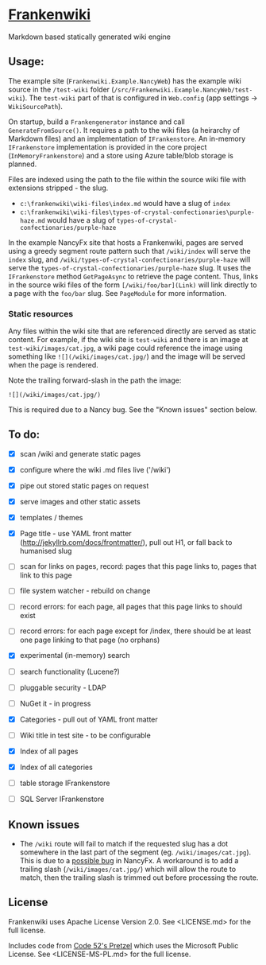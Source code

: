 # [Frankenwiki](http://frankenwiki.com)

Markdown based statically generated wiki engine

## Usage:

The example site (`Frankenwiki.Example.NancyWeb`) has the example wiki source in the `/test-wiki` folder (`/src/Frankenwiki.Example.NancyWeb/test-wiki`). The `test-wiki` part of that is configured in `Web.config` (app settings -> `WikiSourcePath`).

On startup, build a `Frankengenerator` instance and call `GenerateFromSource()`. It requires a path to the wiki files (a heirarchy of Markdown files) and an implementation of `IFrankenstore`. An in-memory `IFrankenstore` implementation is provided in the core project (`InMemoryFrankenstore`) and a store using Azure table/blob storage is planned.

Files are indexed using the path to the file within the source wiki file with extensions stripped - the slug.

- `c:\frankenwiki\wiki-files\index.md` would have a slug of `index`
- `c:\frankenwiki\wiki-files\types-of-crystal-confectionaries\purple-haze.md` would have a slug of `types-of-crystal-confectionaries/purple-haze`

In the example NancyFx site that hosts a Frankenwiki, pages are served using a greedy segment route pattern such that `/wiki/index` will serve the `index` slug, and `/wiki/types-of-crystal-confectionaries/purple-haze` will serve the `types-of-crystal-confectionaries/purple-haze` slug. It uses the `IFrankenstore` method `GetPageAsync` to retrieve the page content. Thus, links in the source wiki files of the form `[/wiki/foo/bar](Link)` will link directly to a page with the `foo/bar` slug. See `PageModule` for more information.

### Static resources

Any files within the wiki site that are referenced directly are served as static content. For example, if the wiki site is `test-wiki` and there is an image at `test-wiki/images/cat.jpg`, a wiki page could reference the image using something like `![](/wiki/images/cat.jpg/`) and the image will be served when the page is rendered.

Note the trailing forward-slash in the path the image:

	![](/wiki/images/cat.jpg/)

This is required due to a Nancy bug. See the "Known issues" section below.



## To do:


- [x] scan /wiki and generate static pages
- [x] configure where the wiki .md files live ('/wiki')
- [x] pipe out stored static pages on request
- [x] serve images and other static assets
- [x] templates / themes
- [x] Page title - use YAML front matter (http://jekyllrb.com/docs/frontmatter/), pull out H1, or fall back to humanised slug
- [ ] scan for links on pages, record: pages that this page links to, pages that link to this page
- [ ] file system watcher - rebuild on change
- [ ] record errors: for each page, all pages that this page links to should exist
- [ ] record errors: for each page except for /index, there should be at least one page linking to that page (no orphans)
- [x] experimental (in-memory) search
- [ ] search functionality (Lucene?)
- [ ] pluggable security - LDAP
- [ ] NuGet it - in progress
- [x] Categories - pull out of YAML front matter
- [ ] Wiki title in test site - to be configurable
- [x] Index of all pages
- [x] Index of all categories
- [ ] table storage IFrankenstore
- [ ] SQL Server IFrankenstore


## Known issues

- The `/wiki` route will fail to match if the requested slug has a dot somewhere in the last part of the segment (eg. `/wiki/images/cat.jpg`). This is due to a [possible bug](https://github.com/NancyFx/Nancy/issues/1829) in NancyFx. A workaround is to add a trailing slash (`/wiki/images/cat.jpg/`) which will allow the route to match, then the trailing slash is trimmed out before processing the route.


## License

Frankenwiki uses Apache License Version 2.0. See <LICENSE.md> for the full license.

Includes code from [Code 52's Pretzel](https://github.com/Code52/pretzel) which uses the Microsoft Public License. See <LICENSE-MS-PL.md> for the full license.


